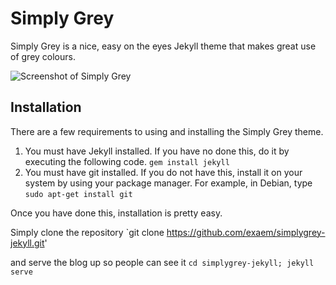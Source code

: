 # Simply Grey
Simply Grey is a nice, easy on the eyes Jekyll theme that makes great use of grey colours. 

![Screenshot of Simply Grey](http://i.imgur.com/sKpj8Oz.png)

## Installation
There are a few requirements to using and installing the Simply Grey theme.

1. You must have Jekyll installed. If you have no done this, do it by executing the following code. `gem install jekyll`
2. You must have git installed. If you do not have this, install it on your system by using your package manager. For example, in Debian, type `sudo apt-get install git`

Once you have done this, installation is pretty easy.

Simply clone the repository
`git clone https://github.com/exaem/simplygrey-jekyll.git'

and serve the blog up so people can see it
`cd simplygrey-jekyll; jekyll serve`
